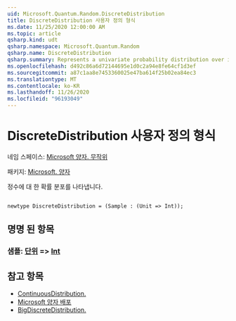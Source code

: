 ```yaml
---
uid: Microsoft.Quantum.Random.DiscreteDistribution
title: DiscreteDistribution 사용자 정의 형식
ms.date: 11/25/2020 12:00:00 AM
ms.topic: article
qsharp.kind: udt
qsharp.namespace: Microsoft.Quantum.Random
qsharp.name: DiscreteDistribution
qsharp.summary: Represents a univariate probability distribution over integers.
ms.openlocfilehash: d492c86a6d72144695e1d0c2a94e8fe64cf1d3ef
ms.sourcegitcommit: a87c1aa8e7453360025e47ba614f25b02ea84ec3
ms.translationtype: MT
ms.contentlocale: ko-KR
ms.lasthandoff: 11/26/2020
ms.locfileid: "96193049"
---
```

# <a name="discretedistribution-user-defined-type"></a>DiscreteDistribution 사용자 정의 형식

네임 스페이스: [Microsoft 양자. 무작위](xref:Microsoft.Quantum.Random)

패키지: [Microsoft. 양자](https://nuget.org/packages/Microsoft.Quantum.QSharp.Core)


정수에 대 한 확률 분포를 나타냅니다.

```qsharp

newtype DiscreteDistribution = (Sample : (Unit => Int));
```



## <a name="named-items"></a>명명 된 항목

### <a name="sample--unit--int"></a>샘플: [단위](xref:microsoft.quantum.lang-ref.unit) => [Int](xref:microsoft.quantum.lang-ref.int) 



## <a name="see-also"></a>참고 항목

- [ContinuousDistribution.](xref:Microsoft.Quantum.Random.ContinuousDistribution)
- [Microsoft 양자 배포](xref:Microsoft.Quantum.Random.ComplexDistribution)
- [BigDiscreteDistribution.](xref:Microsoft.Quantum.Random.BigDiscreteDistribution)